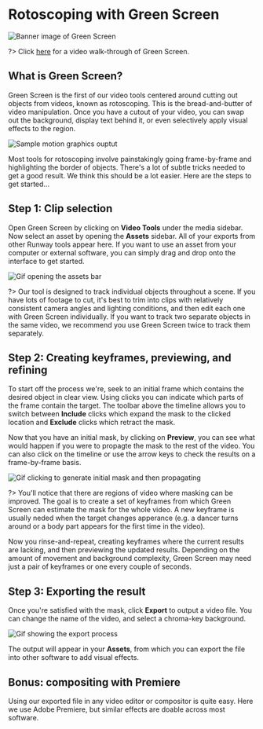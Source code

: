 # Rotoscoping with Green Screen

<img src="assets/images/video-tools/green-screen/banner.png" alt="Banner image of Green Screen">

?> Click [here]() for a video walk-through of Green Screen.

## What is Green Screen? 

Green Screen is the first of our video tools centered around cutting out
objects from videos, known as rotoscoping. This is the bread-and-butter of video manipulation. 
Once you have a cutout of your video, you can swap out the background,
display text behind it, or even selectively apply visual effects to the region.

<img src="assets/images/video-tools/green-screen/composite.gif" alt="Sample motion graphics ouptut">

Most tools for rotoscoping involve painstakingly going frame-by-frame
and highlighting the border of objects. There's a lot of subtle tricks needed
to get a good result. We think this should be a lot easier. Here are the steps
to get started...

## Step 1: Clip selection

Open Green Screen by clicking on **Video Tools** under the media sidebar. Now
select an asset by opening the **Assets** sidebar. All of your exports from
other Runway tools appear here. If you want to use an asset from your computer
or external software, you can simply drag and drop onto the interface to get
started.

<img src="assets/images/video-tools/green-screen/clip-selection.gif" alt="Gif opening the assets bar">

?> Our tool is designed to track individual objects throughout a scene. If you
have lots of footage to cut, it's best to trim into clips with relatively
consistent camera angles and lighting conditions, and then edit each one with
Green Screen individually. If you want to track two separate objects in the
same video, we recommend you use Green Screen twice to track them separately.

## Step 2: Creating keyframes, previewing, and refining

To start off the process we're, seek to an initial frame which contains
the desired object in clear view. Using clicks you can indicate which parts of
the frame contain the target. The toolbar above the timeline allows you to
switch between **Include** clicks which expand the mask to the clicked location
and **Exclude** clicks which retract the mask. 

Now that you have an initial mask, by clicking on **Preview**, you can see what
would happen if you were to propagte the mask to the rest of the video.  You
can also click on the timeline or use the arrow keys to check the results on a
frame-by-frame basis.

<img src="assets/images/video-tools/green-screen/click-and-propagate.gif" alt="Gif clicking to generate initial mask and then propagating">

?> You'll notice that there are regions of video where masking can be improved.
The goal is to create a set of keyframes from which Green Screen can estimate
the mask for the whole video. A new keyframe is usually neded when the target
changes apperance (e.g. a dancer turns around or a body part appears for the
first time in the video).

Now you rinse-and-repeat, creating keyframes where the current results are
lacking, and then previewing the updated results. Depending on the amount of
movement and background complexity, Green Screen may need just a pair of
keyframes or one every couple of seconds.

## Step 3: Exporting the result

Once you're satisfied with the mask, click **Export** to output a video file.
You can change the name of the video, and select a chroma-key background.

<img src="assets/images/video-tools/green-screen/export.gif" alt="Gif showing the export process">

The output will appear in your **Assets**, from which you can export the file
into other software to add visual effects.

## Bonus: compositing with Premiere

Using our exported file in any video editor or compositor is quite easy. Here
we use Adobe Premiere, but similar effects are doable across most software.
